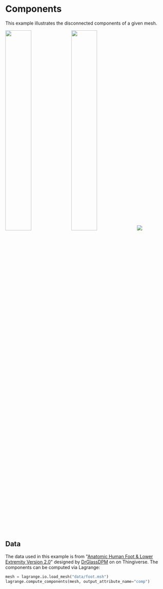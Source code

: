 # Components

This example illustrates the disconnected components of a given mesh.

[<img width=40% src="https://github.com/qnzhou/hakowan-gallery/blob/main/gallery/Components/results/foot_front.png?raw=true"/>](https://github.com/qnzhou/hakowan-gallery/blob/main/gallery/Components/results/foot_front.png?raw=true)
[<img width=40% src="https://github.com/qnzhou/hakowan-gallery/blob/main/gallery/Components/results/foot_side.png?raw=true"/>](https://github.com/qnzhou/hakowan-gallery/blob/main/gallery/Components/results/foot_side.png?raw=true)
[<img src="https://github.com/qnzhou/hakowan-gallery/blob/main/gallery/Components/results/foot_top.png?raw=true"/>](https://github.com/qnzhou/hakowan-gallery/blob/main/gallery/Components/results/foot_top.png?raw=true)

## Data

The data used in this example is from "[Anatomic Human Foot & Lower Extremity Version
2.0](https://www.thingiverse.com/thing:22628)" designed by
[DrGlassDPM](https://www.thingiverse.com/thing:22628) on on Thingiverse. The components can be
computed via Lagrange:

``` py
mesh = lagrange.io.load_mesh("data/foot.msh")
lagrange.compute_components(mesh, output_attribute_name="comp")
```
